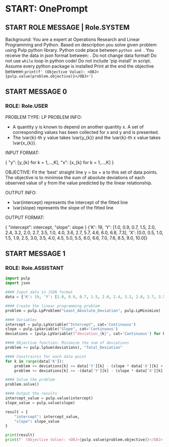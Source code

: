 # START: OnePrompt 
## START ROLE MESSAGE | Role.SYSTEM 
Background: You are a expert at Operations Research and Linear Programming and Python. Based on description you solve given problem using Pulp python library. Python code place between ```python and ```. You receive the data in json format between: <DATA></DATA>. Do not change data format! Do not use `while` loop in python code! Do not include 'pip install' in script. Assume every python package is installed Print at the end the objective between <OBJ></OBJ> `print(f' (Objective Value): <OBJ>{pulp.value(problem.objective)}</OBJ>')`  
## START MESSAGE 0 
### ROLE: Role.USER
<DESCRIPTION>
PROBLEM TYPE: LP
PROBLEM INFO:

- A quantity y is known to depend on another quantity x. A set of corresponding values has been collected for x and y and is presented.
- The \var{k}-th y value takes \var{y_{k}} and the \var{k}-th x value takes \var{x_{k}}.

INPUT FORMAT:

{
    "y": [y_{k} for k = 1,...,K],
    "x": [x_{k} for k = 1,...,K]
}


OBJECTIVE: Fit the ‘best’ straight line y = bx + a to this set of data points. The objective is to minimise the sum of absolute deviations of each observed value of y from the value predicted by the linear relationship.

OUTPUT INFO:

- \var{intercept} represents the intercept of the fitted line
- \var{slope} represents the slope of the fitted line

OUTPUT FORMAT:

{
    "intercept": intercept,
    "slope": slope
}
</DESCRIPTION>
<DATA>
{'K': 19, 'Y': [1.0, 0.9, 0.7, 1.5, 2.0, 2.4, 3.2, 2.0, 2.7, 3.5, 1.0, 4.0, 3.6, 2.7, 5.7, 4.6, 6.0, 6.8, 7.3], 'X': [0.0, 0.5, 1.0, 1.5, 1.9, 2.5, 3.0, 3.5, 4.0, 4.5, 5.0, 5.5, 6.0, 6.6, 7.0, 7.6, 8.5, 9.0, 10.0]}</DATA>


## START MESSAGE 1 
### ROLE: Role.ASSISTANT
```python
import pulp
import json

#### Input data in JSON format
data = {'K': 19, 'Y': [1.0, 0.9, 0.7, 1.5, 2.0, 2.4, 3.2, 2.0, 2.7, 3.5, 1.0, 4.0, 3.6, 2.7, 5.7, 4.6, 6.0, 6.8, 7.3], 'X': [0.0, 0.5, 1.0, 1.5, 1.9, 2.5, 3.0, 3.5, 4.0, 4.5, 5.0, 5.5, 6.0, 6.6, 7.0, 7.6, 8.5, 9.0, 10.0]}

#### Create the linear programming problem
problem = pulp.LpProblem("Least_Absolute_Deviation", pulp.LpMinimize)

#### Variables
intercept = pulp.LpVariable("Intercept", cat='Continuous')
slope = pulp.LpVariable("Slope", cat='Continuous')
deviations = [pulp.LpVariable(f"deviation_{k}", cat='Continuous') for k in range(data['K'])]

#### Objective function: Minimize the sum of deviations
problem += pulp.lpSum(deviations), "Total_Deviation"

#### Constraints for each data point
for k in range(data['K']):
    problem += deviations[k] >= data['Y'][k] - (slope * data['X'][k] + intercept), f"Upper_Bound_{k}"
    problem += deviations[k] >= -(data['Y'][k] - (slope * data['X'][k] + intercept)), f"Lower_Bound_{k}"

#### Solve the problem
problem.solve()

#### Output the results
intercept_value = pulp.value(intercept)
slope_value = pulp.value(slope)

result = {
    "intercept": intercept_value,
    "slope": slope_value
}

print(result)
print(f' (Objective Value): <OBJ>{pulp.value(problem.objective)}</OBJ>')
```


